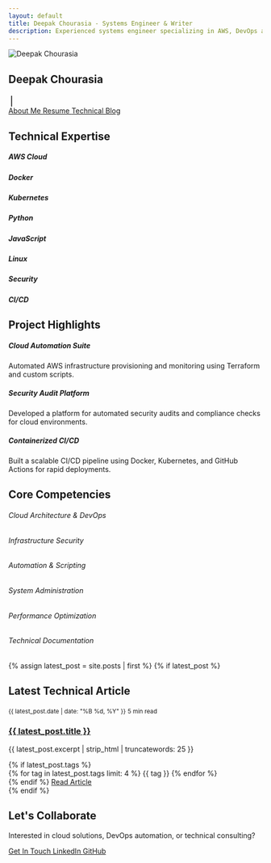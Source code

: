 ```yaml
---
layout: default
title: Deepak Chourasia - Systems Engineer & Writer
description: Experienced systems engineer specializing in AWS, DevOps automation, and cybersecurity. Building scalable infrastructure solutions.
---
```


<!-- Professional Hero Section -->
<section class="hero-section animate__animated animate__fadeIn">
  <div class="container text-center">
    <img src="{{ '/assets/images/deepak.jpg' | relative_url }}" alt="Deepak Chourasia" class="hero-avatar mb-3">
    <h1 class="hero-title mb-2">
      <span class="text-gradient">Deepak Chourasia</span>
    </h1>
    <div class="animated-typing mb-3" style="font-size:1.3rem; color:var(--primary-700); font-family: 'JetBrains Mono', monospace;">
      <span id="typed-text"></span><span class="blinking-cursor">|</span>
    </div>
    <div class="d-flex justify-content-center flex-wrap gap-3 mt-4">
      <a href="{{ '/about' | relative_url }}" class="btn btn-primary">
        <i class="fas fa-user me-2"></i>About Me
      </a>
      <a href="{{ '/assets/resume.pdf' | relative_url }}" class="btn btn-outline-primary" download>
        <i class="fas fa-download me-2"></i>Resume
      </a>
      <a href="{{ '/blogs' | relative_url }}" class="btn btn-outline-primary">
        <i class="fas fa-blog me-2"></i>Technical Blog
      </a>
    </div>
  </div>
</section>

<script>
document.addEventListener('DOMContentLoaded', function() {
  const phrases = [
    'Cloud Engineer',
    'DevOps Specialist',
    'Tech Writer',
    'Building scalable, secure, and efficient cloud solutions',
    'Open to collaboration & new opportunities'
  ];
  let i = 0, j = 0, isDeleting = false, current = '', speed = 80;
  const el = document.getElementById('typed-text');
  function type() {
    if (!el) return;
    if (!isDeleting && j <= phrases[i].length) {
      current = phrases[i].substring(0, j++);
      el.textContent = current;
      setTimeout(type, speed);
    } else if (isDeleting && j >= 0) {
      current = phrases[i].substring(0, j--);
      el.textContent = current;
      setTimeout(type, speed / 2);
    } else {
      isDeleting = !isDeleting;
      if (!isDeleting) i = (i + 1) % phrases.length;
      setTimeout(type, 900);
    }
  }
  type();
});
</script>

<!-- Professional Expertise Section -->
<section class="container my-5">
  <div class="professional-card">
    <h2 class="text-center mb-4">
      <i class="fas fa-cogs me-2 text-gradient"></i>Technical Expertise
    </h2>
    <div class="tech-stack">
      <div class="tech-item">
        <i class="fab fa-aws"></i>
        <h5>AWS Cloud</h5>
      </div>
      <div class="tech-item">
        <i class="fab fa-docker"></i>
        <h5>Docker</h5>
      </div>
      <div class="tech-item">
        <i class="fas fa-kubernetes"></i>
        <h5>Kubernetes</h5>
      </div>
      <div class="tech-item">
        <i class="fab fa-python"></i>
        <h5>Python</h5>
      </div>
      <div class="tech-item">
        <i class="fab fa-js-square"></i>
        <h5>JavaScript</h5>
      </div>
      <div class="tech-item">
        <i class="fab fa-linux"></i>
        <h5>Linux</h5>
      </div>
      <div class="tech-item">
        <i class="fas fa-shield-alt"></i>
        <h5>Security</h5>
      </div>
      <div class="tech-item">
        <i class="fas fa-code-branch"></i>
        <h5>CI/CD</h5>
      </div>
    </div>
  </div>
</section>

<!-- Project Highlights Section -->
<section class="container my-5">
  <div class="professional-card text-center animate__animated animate__fadeInUp">
    <h2 class="mb-4 text-gradient"><i class="fas fa-rocket me-2"></i>Project Highlights</h2>
    <div class="row g-4">
      <div class="col-md-4">
        <div class="project-card p-4 h-100">
          <i class="fab fa-aws fa-2x mb-3 text-primary"></i>
          <h5 class="fw-bold mb-2">Cloud Automation Suite</h5>
          <p class="text-muted">Automated AWS infrastructure provisioning and monitoring using Terraform and custom scripts.</p>
        </div>
      </div>
      <div class="col-md-4">
        <div class="project-card p-4 h-100">
          <i class="fas fa-shield-alt fa-2x mb-3 text-primary"></i>
          <h5 class="fw-bold mb-2">Security Audit Platform</h5>
          <p class="text-muted">Developed a platform for automated security audits and compliance checks for cloud environments.</p>
        </div>
      </div>
      <div class="col-md-4">
        <div class="project-card p-4 h-100">
          <i class="fab fa-docker fa-2x mb-3 text-primary"></i>
          <h5 class="fw-bold mb-2">Containerized CI/CD</h5>
          <p class="text-muted">Built a scalable CI/CD pipeline using Docker, Kubernetes, and GitHub Actions for rapid deployments.</p>
        </div>
      </div>
    </div>
  </div>
</section>

<!-- Professional Skills Section -->
<section class="container my-5">
  <div class="skill-section">
    <h2 class="text-center mb-4">
      <i class="fas fa-chart-line me-2 text-gradient"></i>Core Competencies
    </h2>
    <div class="row">
      <div class="col-md-6">
        <h6>Cloud Architecture & DevOps</h6>
        <div class="skill-bar mb-3">
          <div class="skill-progress" data-percentage="92"></div>
        </div>
        <h6>Infrastructure Security</h6>
        <div class="skill-bar mb-3">
          <div class="skill-progress" data-percentage="88"></div>
        </div>
        <h6>Automation & Scripting</h6>
        <div class="skill-bar mb-3">
          <div class="skill-progress" data-percentage="85"></div>
        </div>
      </div>
      <div class="col-md-6">
        <h6>System Administration</h6>
        <div class="skill-bar mb-3">
          <div class="skill-progress" data-percentage="90"></div>
        </div>
        <h6>Performance Optimization</h6>
        <div class="skill-bar mb-3">
          <div class="skill-progress" data-percentage="86"></div>
        </div>
        <h6>Technical Documentation</h6>
        <div class="skill-bar mb-3">
          <div class="skill-progress" data-percentage="94"></div>
        </div>
      </div>
    </div>
  </div>
</section>

<!-- Latest Technical Content -->
{% assign latest_post = site.posts | first %}
{% if latest_post %}
<section class="container my-5">
  <div class="professional-card animate__animated animate__fadeInUp">
    <h2 class="text-center mb-4">
      <i class="fas fa-newspaper me-2 text-gradient"></i>Latest Technical Article
    </h2>
    <article class="text-center">
      <div class="blog-meta justify-content-center mb-3">
        <small><i class="far fa-calendar-alt me-1"></i>{{ latest_post.date | date: "%B %d, %Y" }}</small>
        <small><i class="far fa-clock me-1"></i><span class="reading-time" data-content="{{ latest_post.content | strip_html | split: ' ' | size }}">5</span> min read</small>
      </div>
      <h3 class="fw-bold">
        <a href="{{ latest_post.url | relative_url }}" class="text-decoration-none text-gradient">{{ latest_post.title }}</a>
      </h3>
      <p class="text-muted mb-4">{{ latest_post.excerpt | strip_html | truncatewords: 25 }}</p>
      {% if latest_post.tags %}
      <div class="blog-tags justify-content-center mb-4">
        {% for tag in latest_post.tags limit: 4 %}
        <span class="blog-tag">{{ tag }}</span>
        {% endfor %}
      </div>
      {% endif %}
      <a href="{{ latest_post.url | relative_url }}" class="btn btn-primary">
        <i class="fas fa-arrow-right me-2"></i>Read Article
      </a>
    </article>
  </div>
</section>
{% endif %}

<!-- Professional Contact Section -->
<section class="container my-5">
  <div class="professional-card text-center animate__animated animate__fadeInUp">
    <h2 class="mb-4">
      <i class="fas fa-handshake me-2 text-gradient"></i>Let's Collaborate
    </h2>
    <p class="text-muted mb-4">Interested in cloud solutions, DevOps automation, or technical consulting?</p>
    <div class="d-flex justify-content-center flex-wrap gap-3">
      <a href="{{ '/contact' | relative_url }}" class="btn btn-primary">
        <i class="fas fa-envelope me-2"></i>Get In Touch
      </a>
      <a href="{{ site.social_links.linkedin }}" class="btn btn-outline-primary" target="_blank">
        <i class="fab fa-linkedin me-2"></i>LinkedIn
      </a>
      <a href="{{ site.social_links.github }}" class="btn btn-outline-primary" target="_blank">
        <i class="fab fa-github me-2"></i>GitHub
      </a>
    </div>
  </div>
</section>
